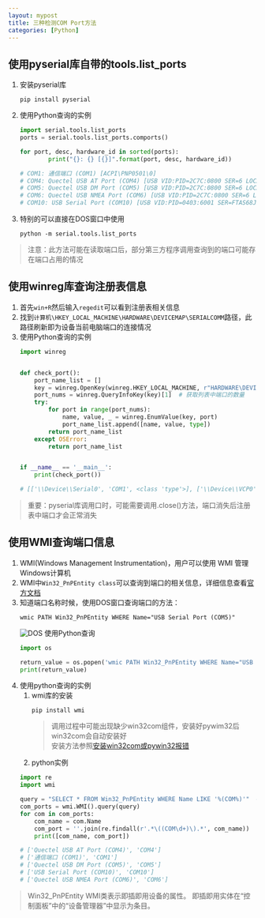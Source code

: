 ```yaml
---
layout: mypost
title: 三种检测COM Port方法
categories: [Python]
---
```


## 使用pyserial库自带的tools.list_ports
1.  安装pyserial库
    ```
    pip install pyserial
    ```
2.  使用Python查询的实例
    ```python
    import serial.tools.list_ports
    ports = serial.tools.list_ports.comports()
    
    for port, desc, hardware_id in sorted(ports):
            print("{}: {} [{}]".format(port, desc, hardware_id))
    
    # COM1: 通信端口 (COM1) [ACPI\PNP0501\0]
    # COM4: Quectel USB AT Port (COM4) [USB VID:PID=2C7C:0800 SER=6 LOCATI`ON=1-9:x.2]
    # COM5: Quectel USB DM Port (COM5) [USB VID:PID=2C7C:0800 SER=6 LOCATION=1-9:x.0]
    # COM6: Quectel USB NMEA Port (COM6) [USB VID:PID=2C7C:0800 SER=6 LOCATION=1-9:x.1]
    # COM10: USB Serial Port (COM10) [USB VID:PID=0403:6001 SER=FTAS68JPA]`
    ```
3.  特别的可以直接在DOS窗口中使用
    ```
    python -m serial.tools.list_ports
    ```  

>注意：此方法可能在读取端口后，部分第三方程序调用查询到的端口可能存在端口占用的情况


## 使用winreg库查询注册表信息
1.  首先`win+R`然后输入`regedit`可以看到注册表相关信息  
2.  找到`计算机\HKEY_LOCAL_MACHINE\HARDWARE\DEVICEMAP\SERIALCOMM`路径，此路径刷新即为设备当前电脑端口的连接情况  
3.  使用Python查询的实例  
    ```python
    import winreg


    def check_port():
        port_name_list = []
        key = winreg.OpenKey(winreg.HKEY_LOCAL_MACHINE, r"HARDWARE\DEVICEMAP\SERIALCOMM")
        port_nums = winreg.QueryInfoKey(key)[1]  # 获取列表中端口的数量
        try:
            for port in range(port_nums):
                name, value, _ = winreg.EnumValue(key, port)
                port_name_list.append([name, value, type])
            return port_name_list
        except OSError:
            return port_name_list
    
    
    if __name__ == '__main__':
        print(check_port())
    
    # [['\\Device\\Serial0', 'COM1', <class 'type'>], ['\\Device\\VCP0', 'COM10', <class 'type'>], ['\\Device\\QCUSB_COM6_2', 'COM6', <class 'type'>], ['\\Device\\QCUSB_COM5_1', 'COM5', <class 'type'>], ['\\Device\\QCUSB_COM4_3', 'COM4', <class 'type'>], ['\\Device\\QCUSB_COM3_4', 'COM3', <class 'type'>]]
    ```  
  
>重要：pyserial库调用口时，可能需要调用.close()方法，端口消失后注册表中端口才会正常消失     

## 使用WMI查询端口信息
1.  WMI(Windows Management Instrumentation)，用户可以使用 WMI 管理Windows计算机
2.  WMI中`Win32_PnPEntity class`可以查询到端口的相关信息，详细信息查看[官方文档](https://docs.microsoft.com/en-us/windows/win32/cimwin32prov/win32-pnpentity)
3.  知道端口名称时候，使用DOS窗口查询端口的方法：
    ```
    wmic PATH Win32_PnPEntity WHERE Name="USB Serial Port (COM5)"
    ```
    ![DOS](https://github.com/aoeivu/aoeivu.github.io/blob/master/posts/2020/01/01/1.jpg?raw=true)
    使用Python查询
    ```python
    import os

    return_value = os.popen('wmic PATH Win32_PnPEntity WHERE Name="USB Serial Port (COM10)"').read()
    print(return_value)
    ```
4.  使用python查询的实例
    1.  wmi库的安装
        ```
        pip install wmi
        ```  
        >调用过程中可能出现缺少win32com组件，安装好pywim32后win32com会自动安装好  
        安装方法参照[安装win32com或pywin32报错](http://aoeivu.github.io/posts/2019/12/31/%E5%AE%89%E8%A3%85win32com%E6%88%96pywin32%E6%8A%A5%E9%94%99.html)
    2. python实例
    ```python
    import re
    import wmi
    
    query = "SELECT * FROM Win32_PnPEntity WHERE Name LIKE '%(COM%)'"  # WQL
    com_ports = wmi.WMI().query(query)
    for com in com_ports:
        com_name = com.Name
        com_port = ''.join(re.findall(r'.*\((COM\d+)\).*', com_name))
        print([com_name, com_port])
    
    # ['Quectel USB AT Port (COM4)', 'COM4']
    # ['通信端口 (COM1)', 'COM1']
    # ['Quectel USB DM Port (COM5)', 'COM5']
    # ['USB Serial Port (COM10)', 'COM10']
    # ['Quectel USB NMEA Port (COM6)', 'COM6']
    ```  
    
>Win32_PnPEntity WMI类表示即插即用设备的属性。 即插即用实体在“控制面板”中的“设备管理器”中显示为条目。